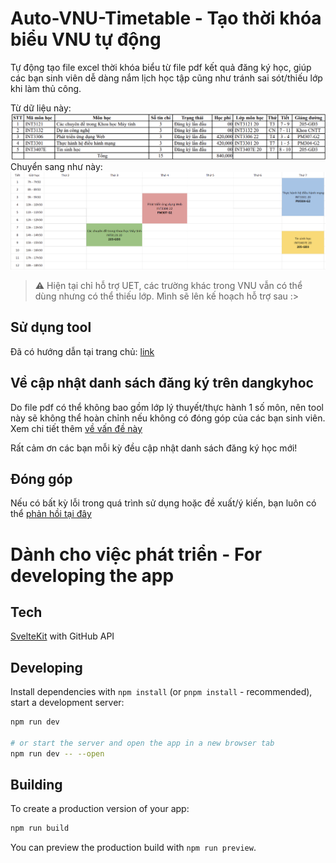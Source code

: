 # Auto-VNU-Timetable - Tạo thời khóa biểu VNU tự động

Tự động tạo file excel thời khóa biểu từ file pdf kết quả đăng ký học, giúp các bạn sinh viên dễ dàng nắm lịch học tập cũng như tránh sai sót/thiếu lớp khi làm thủ công.

Từ dữ liệu này:
![Tkb pdf file](static/img/md-pdf-tkb.png)
Chuyển sang như này:
![Tkb excel file](static/img/md-excel-tkb.png)

> ⚠️ Hiện tại chỉ hỗ trợ UET, các trường khác trong VNU vẫn có thể dùng nhưng có thể thiếu lớp. Mình sẽ lên kế hoạch hỗ trợ sau :>

## Sử dụng tool

Đã có hướng dẫn tại trang chủ: [link](WIP)

## Về cập nhật danh sách đăng ký trên dangkyhoc

Do file pdf có thể không bao gồm lớp lý thuyết/thực hành 1 số môn, nên tool này sẽ không thể hoàn chỉnh nếu không có đóng góp của các bạn sinh viên. Xem chi tiết thêm [về vấn đề này](WIP)

Rất cảm ơn các bạn mỗi kỳ đều cập nhật danh sách đăng ký học mới!

## Đóng góp

Nếu có bất kỳ lỗi trong quá trình sử dụng hoặc đề xuất/ý kiến, bạn luôn có thể [phản hồi tại đây](https://github.com/manhhungpc/auto-vnu-timetable/issues)

# Dành cho việc phát triển - For developing the app

## Tech

[SvelteKit](https://kit.svelte.dev/) with GitHub API

## Developing

Install dependencies with `npm install` (or `pnpm install` - recommended), start a development server:

```bash
npm run dev

# or start the server and open the app in a new browser tab
npm run dev -- --open
```

## Building

To create a production version of your app:

```bash
npm run build
```

You can preview the production build with `npm run preview`.

